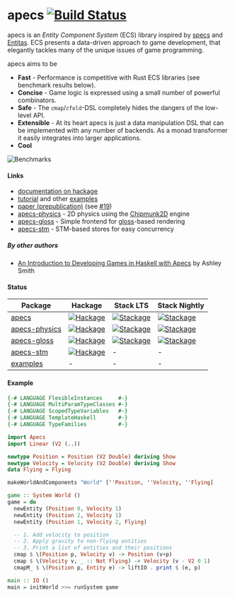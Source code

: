 # apecs [![Build Status](https://travis-ci.org/jonascarpay/apecs.svg?branch=master)](https://travis-ci.org/jonascarpay/apecs)
apecs is an _Entity Component System_ (ECS) library inspired by [specs](https://github.com/slide-rs/specs) and [Entitas](https://github.com/sschmid/Entitas-CSharp).
ECS presents a data-driven approach to game development, that elegantly tackles many of the unique issues of game programming.

apecs aims to be
* **Fast** - Performance is competitive with Rust ECS libraries (see benchmark results below).
* **Concise** - Game logic is expressed using a small number of powerful combinators.
* **Safe** - The `cmap`/`cfold`-DSL completely hides the dangers of the low-level API.
* **Extensible** - At its heart apecs is just a data manipulation DSL that can be implemented with any number of backends. As a monad transformer it easily integrates into larger applications.
* **Cool**

![Benchmarks](apecs/bench/chart.png)

#### Links
- [documentation on hackage](https://hackage.haskell.org/package/apecs/docs/Apecs.html)
- [tutorial](../examples/Shmup.md) and other [examples](../examples/)
- [paper (prepublication)](../apecs/prepub.pdf) (see [#19](https://github.com/jonascarpay/apecs/issues/19))
- [apecs-physics](../apecs-physics/) - 2D physics using the [Chipmunk2D](https://github.com/slembcke/Chipmunk2D) engine
- [apecs-gloss](../apecs-gloss/) - Simple frontend for [gloss](http://hackage.haskell.org/package/gloss)-based rendering
- [apecs-stm](../apecs-stm/) - STM-based stores for easy concurrency

##### By other authors
- [An Introduction to Developing Games in Haskell with Apecs](https://steemit.com/blog/@aas-sh/an-introduction-to-developing-games-in-haskell-with-apecs) by Ashley Smith

#### Status
| Package | Hackage | Stack LTS | Stack Nightly |
|---|---|---|---|
| [apecs](apecs/) | [![Hackage](https://img.shields.io/hackage/v/apecs.svg)](https://hackage.haskell.org/package/apecs) | [![Stackage](https://www.stackage.org/package/apecs/badge/lts?label=lts)](https://www.stackage.org/package/apecs) | [![Stackage](https://www.stackage.org/package/apecs/badge/nightly?label=nightly)](https://www.stackage.org/package/apecs)
| [apecs-physics](apecs-physics/) |  [![Hackage](https://img.shields.io/hackage/v/apecs-physics.svg)](https://hackage.haskell.org/package/apecs-physics) | [![Stackage](https://www.stackage.org/package/apecs-physics/badge/lts?label=lts)](https://www.stackage.org/package/apecs-physics) | [![Stackage](https://www.stackage.org/package/apecs-physics/badge/nightly?label=nightly)](https://www.stackage.org/package/apecs-physics) |
| [apecs-gloss](apecs-gloss/) | [![Hackage](https://img.shields.io/hackage/v/apecs-gloss.svg)](https://hackage.haskell.org/package/apecs-gloss) | [![Stackage](https://www.stackage.org/package/apecs-gloss/badge/lts?label=lts)](https://www.stackage.org/package/apecs-gloss) | [![Stackage](https://www.stackage.org/package/apecs-gloss/badge/nightly?label=nightly)](https://www.stackage.org/package/apecs-gloss) |
| [apecs-stm](apecs-stm/) | [![Hackage](https://img.shields.io/hackage/v/apecs-stm.svg)](https://hackage.haskell.org/package/apecs-stm) | - | - |
| [examples](examples/) | - | - | - |

#### Example
```haskell
{-# LANGUAGE FlexibleInstances     #-}
{-# LANGUAGE MultiParamTypeClasses #-}
{-# LANGUAGE ScopedTypeVariables   #-}
{-# LANGUAGE TemplateHaskell       #-}
{-# LANGUAGE TypeFamilies          #-}

import Apecs
import Linear (V2 (..))

newtype Position = Position (V2 Double) deriving Show
newtype Velocity = Velocity (V2 Double) deriving Show
data Flying = Flying

makeWorldAndComponents "World" [''Position, ''Velocity, ''Flying]

game :: System World ()
game = do
  newEntity (Position 0, Velocity 1)
  newEntity (Position 2, Velocity 1)
  newEntity (Position 1, Velocity 2, Flying)

  -- 1. Add velocity to position
  -- 2. Apply gravity to non-flying entities
  -- 3. Print a list of entities and their positions
  cmap $ \(Position p, Velocity v) -> Position (v+p)
  cmap $ \(Velocity v, _ :: Not Flying) -> Velocity (v - V2 0 1)
  cmapM_ $ \(Position p, Entity e) -> liftIO . print $ (e, p)

main :: IO ()
main = initWorld >>= runSystem game
```

